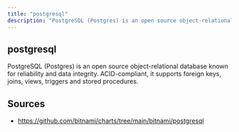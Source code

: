 ```yaml
---
title: "postgresql"
description: "PostgreSQL (Postgres) is an open source object-relational database known for reliability and data integrity. ACID-compliant, it supports foreign keys, joins, views, triggers and stored procedures."
---
```


## postgresql

PostgreSQL (Postgres) is an open source object-relational database known for reliability and data integrity. ACID-compliant, it supports foreign keys, joins, views, triggers and stored procedures.

## Sources

- https://github.com/bitnami/charts/tree/main/bitnami/postgresql
